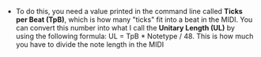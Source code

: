 * To do this, you need a value printed in the command line called **Ticks per Beat (TpB)**, which is how many "ticks" fit into a beat in the MIDI. You can convert this number into what I call the **Unitary Length (UL)** by using the following formula: UL = TpB * Notetype / 48. This is how much you have to divide the note length in the MIDI
